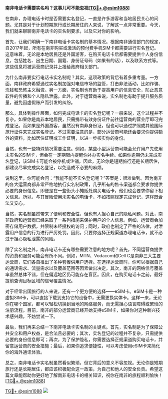 **南非电话卡需要实名吗？这事儿可不能忽视[[TG💪+ @esim1088](https://t.me/s/esim1088)]**

在南非，办理电话卡时是否需要实名登记，一直是许多游客和当地居民关心的问题。尤其是对于计划短期旅行或长期居住的人来说，了解这一点非常重要。今天，我们就来聊聊南非电话卡的实名制要求，以及它对你的影响。

首先，让我们明确一下南非电话卡实名制的基本情况。根据南非通信部门的规定，自2017年起，所有在南非购买或激活的预付费手机SIM卡都需要进行实名登记。这意味着，无论是本地居民还是外国游客，在购买电话卡后都需要提供个人身份信息，包括姓名、出生日期、国籍、身份证号码（如果有的话），以及联系方式等。这些信息将被运营商记录并上报给政府相关部门。

为什么南非要实行电话卡实名制呢？其实，这项政策的背后有着多重考量。一方面，南非政府希望通过实名制加强对电信市场的监管，打击非法活动，比如诈骗、洗钱和恐怖主义融资。另一方面，实名制也有助于提高用户的信息安全，防止恶意软件的传播和个人隐私泄露。此外，对于运营商来说，实名制也有助于提升服务质量，避免因虚假账户而引发的纠纷。

那么，具体到操作层面，如何完成电话卡的实名登记呢？一般来说，这个过程并不复杂。如果你是南非本地居民，只需携带有效身份证件前往运营商的营业厅即可完成登记。而如果是外国游客，虽然没有南非身份证，但也可以通过护照或其他国际旅行证件来完成实名登记。不过需要注意的是，部分运营商可能还会要求你提供额外的资料，比如居住证明或工作证明，以进一步核实你的身份。

当然，也有一些特殊情况需要注意。例如，某些小型运营商可能会允许用户先使用未实名的SIM卡，但会在一定期限内提醒你补办实名手续。如果你逾期仍未完成实名登记，该SIM卡可能会被停机或注销。因此，无论你是短期旅行还是长期居住，都建议尽早完成实名登记，以免造成不必要的麻烦。

说到这里，你可能会问：“我能不能不实名登记呢？”答案是：很难做到。因为南非的各大运营商都非常严格地执行实名制政策，几乎所有的售卡渠道都会要求你提供必要的身份信息。即便是在一些街头小摊贩处购买电话卡，他们也会要求你留下相关信息。所以，与其冒险使用未实名的电话卡，不如按照规定完成登记，这样既合法又安心。

当然，实名制虽然带来了便利和安全性，但也有人担心自己的隐私问题。对此，南非政府和运营商已经采取了一系列措施来保护用户的个人信息。例如，运营商会加密存储用户数据，并限制未经授权的访问；同时，政府也制定了严格的法律，对泄露用户信息的行为进行严厉处罚。因此，只要你选择正规渠道办理电话卡，就不必过于担心隐私泄露的风险。

除了实名制之外，南非电话卡还有哪些需要注意的地方呢？首先，不同运营商提供的资费和服务可能会有所不同。例如，MTN、Vodacom和Cell C是南非三大主要运营商，它们各自推出了多种套餐供用户选择。在选择运营商时，你可以根据自己的通话需求、流量需求以及覆盖范围等因素做出决定。其次，南非的网络信号覆盖率虽然总体不错，但在偏远地区仍可能存在盲区。因此，在购买电话卡之前，最好提前查询目标区域的信号覆盖情况。

对于经常出国旅行的人来说，还有一个更方便的选择——eSIM卡。eSIM卡是一种虚拟SIM卡，可以直接下载到支持它的设备中，无需更换实体卡。这样一来，无论你在哪个国家，都可以轻松切换到当地的网络服务，而无需担心语言障碍或繁琐的注册流程。目前，南非的部分运营商已经开始支持eSIM卡，如果你对这种新兴技术感兴趣，不妨尝试一下。

最后，我们再来总结一下南非电话卡实名制的关键点。首先，实名制是为了保障公共安全和用户权益，是合法且必要的；其次，实名登记的过程并不复杂，只需提供必要的身份信息即可；再次，为了保护隐私，你需要选择正规渠道购买电话卡，并留意运营商的安全措施；最后，如果你追求便捷性，可以考虑使用eSIM卡来简化你的海外通讯体验。

总之，南非电话卡实名制虽然看似繁琐，但它背后的意义不容忽视。无论你是短期旅行还是长期居住，都应该积极配合这一政策，为自己和他人的安全负责。希望这篇文章能帮助你更好地了解南非电话卡的相关知识，祝你在南非的旅程顺利愉快！[[TG💪+ @esim1088](https://t.me/s/esim1088)]

[TG💪+ @esim1088](https://t.me/s/esim1088) ![](https://i.postimg.cc/4NQfJmqS/Snipaste-2025-05-13-00-14-12.png)